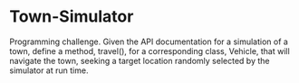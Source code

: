 # Town-Simulator
Programming challenge. Given the API documentation for a simulation of a town, define a method, travel(), for a corresponding class, Vehicle, that will navigate the town, seeking a target location randomly selected by the simulator at run time. 
